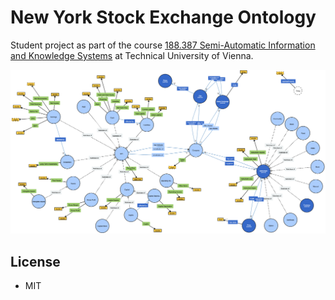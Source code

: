 # New York Stock Exchange Ontology

Student project as part of the course [188.387 Semi-Automatic Information and Knowledge Systems](https://tiss.tuwien.ac.at/course/educationDetails.xhtml?semester=2020S&courseNr=188387) at Technical University of Vienna.

![NYSE Ontology](img/nyse-ontology.png)

## License

- MIT